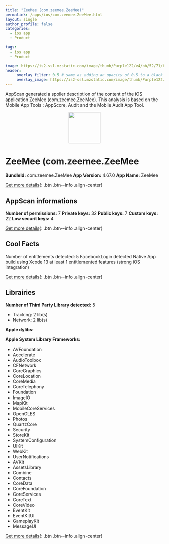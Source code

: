 ```yaml
---
title: "ZeeMee (com.zeemee.ZeeMee)"
permalink: /apps/ios/com.zeemee.ZeeMee.html
layout: single
author_profile: false
categories: 
  - ios app 
  - Product 

tags: 
  - ios app 
  - Product 

image: https://is2-ssl.mzstatic.com/image/thumb/Purple122/v4/bb/52/71/bb5271a5-170f-b498-abd7-bcd547888a0b/AppIcon-1x_U007emarketing-0-8-0-85-220.png/512x512bb.jpg
header: 
     overlay_filter: 0.5 # same as adding an opacity of 0.5 to a black background
     overlay_image: https://is2-ssl.mzstatic.com/image/thumb/Purple122/v4/bb/52/71/bb5271a5-170f-b498-abd7-bcd547888a0b/AppIcon-1x_U007emarketing-0-8-0-85-220.png/512x512bb.jpg
---
```

AppScan generated a spoiler description of the content of the iOS application ZeeMee (com.zeemee.ZeeMee). This analysis is based on the Mobile App Tools : AppScore, Audit and the Mobile Audit App Tool.

  
  
<div style="text-align: center;"><img src="https://is2-ssl.mzstatic.com/image/thumb/Purple122/v4/bb/52/71/bb5271a5-170f-b498-abd7-bcd547888a0b/AppIcon-1x_U007emarketing-0-8-0-85-220.png/512x512bb.jpg" width="100" height="100"></div>  
  
# ZeeMee (com.zeemee.ZeeMee

**BundleId:** com.zeemee.ZeeMee
**App Version:** 4.67.0
**App Name:** ZeeMee


[Get more details](/pricing.html){: .btn .btn--info .align-center}  
  
## AppScan informations 

**Number of permissions:** 7
**Private keys:** 32
**Public keys:** 7
**Custom keys:** 22
**Low securit keys:** 4
  
[Get more details](/pricing.html){: .btn .btn--info .align-center}

## Cool Facts

Number of entitlements detected: 5
FacebookLogin detected
Native App
build using Xcode 13
at least 1 entitlemented features (strong iOS integration)
  
[Get more details](/pricing.html){: .btn .btn--info .align-center}

## Librairies 
**Number of Third Party Library detected:** 5
- Tracking: 2 lib(s)
- Network: 2 lib(s)

**Apple dylibs:**


**Apple System Library Frameworks:**
- AVFoundation
- Accelerate
- AudioToolbox
- CFNetwork
- CoreGraphics
- CoreLocation
- CoreMedia
- CoreTelephony
- Foundation
- ImageIO
- MapKit
- MobileCoreServices
- OpenGLES
- Photos
- QuartzCore
- Security
- StoreKit
- SystemConfiguration
- UIKit
- WebKit
- UserNotifications
- AVKit
- AssetsLibrary
- Combine
- Contacts
- CoreData
- CoreFoundation
- CoreServices
- CoreText
- CoreVideo
- EventKit
- EventKitUI
- GameplayKit
- MessageUI


  
[Get more details](/pricing.html){: .btn .btn--info .align-center}


